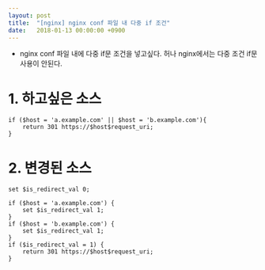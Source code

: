 ```yaml
---
layout: post
title:  "[nginx] nginx conf 파일 내 다중 if 조건"
date:   2018-01-13 00:00:00 +0900
---
```


- nginx conf 파일 내에 다중 if문 조건을 넣고싶다. 허나 nginx에서는 다중 조건 if문 사용이 안된다.

# 1. 하고싶은 소스
```
if ($host = 'a.example.com' || $host = 'b.example.com'){
    return 301 https://$host$request_uri;
}
```

# 2. 변경된 소스
```
set $is_redirect_val 0;

if ($host = 'a.example.com') {
    set $is_redirect_val 1;
}
if ($host = 'b.example.com') {
    set $is_redirect_val 1;
}
if ($is_redirect_val = 1) {
    return 301 https://$host$request_uri;
}
```